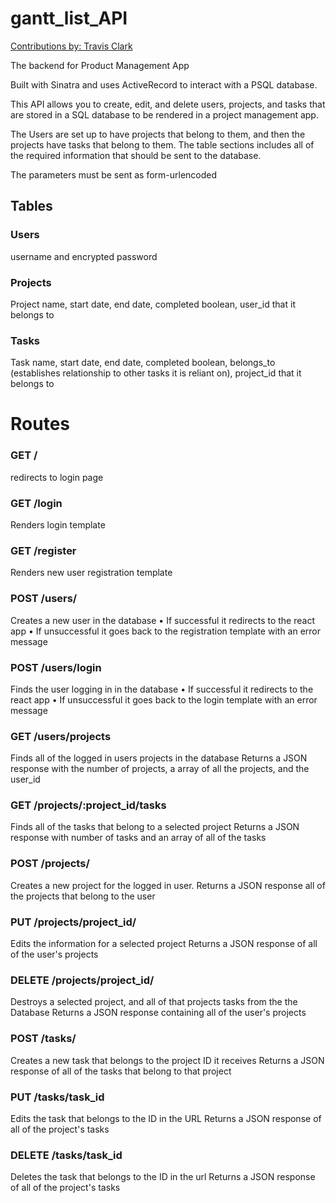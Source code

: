 # gantt_list_API

[Contributions by: Travis Clark](https://github.com/Travis1282)


The backend for Product Management App

Built with Sinatra and uses ActiveRecord to interact with a PSQL database.

This API allows you to create, edit, and delete users, projects, and tasks that are stored in a SQL database to be rendered in a project management app.

The Users are set up to have projects that belong to them, and then the projects have tasks that belong to them. The table sections includes all of the required information that should be sent to the database.

The parameters must be sent as form-urlencoded


## Tables

### Users
username and encrypted password

### Projects
Project name, start date, end date, completed boolean, user_id that it belongs to

### Tasks
Task name, start date, end date, completed boolean, belongs_to (establishes relationship to other tasks it is reliant on), project_id that it belongs to


# Routes

### GET / 
redirects to login page

### GET /login
Renders login template

### GET /register
Renders new user registration template

### POST /users/
Creates a new user in the database
• If successful it redirects to the react app
• If unsuccessful it goes back to the registration template with an error message

### POST /users/login
Finds the user logging in in the database
• If successful it redirects to the react app
• If unsuccessful it goes back to the login template with an error message

### GET /users/projects
Finds all of the logged in users projects in the database
Returns a JSON response with the number of projects, a array of all the projects, and the user_id


### GET /projects/:project_id/tasks
Finds all of the tasks that belong to a selected project
Returns a JSON response with number of tasks and an array of all of the tasks

### POST /projects/
Creates a new project for the logged in user.
Returns a JSON response all of the projects that belong to the user

### PUT /projects/project_id/
Edits the information for a selected project
Returns a JSON response of all of the user's projects

### DELETE /projects/project_id/
Destroys a selected project, and all of that projects tasks from the the Database
Returns a JSON response containing all of the user's projects

### POST /tasks/
Creates a new task that belongs to the project ID it receives
Returns a JSON response of all of the tasks that belong to that project

### PUT /tasks/task_id
Edits the task that belongs to the ID in the URL
Returns a JSON response of all of the project's tasks

### DELETE /tasks/task_id
Deletes the task that belongs to the ID in the url
Returns a JSON response of all of the project's tasks

